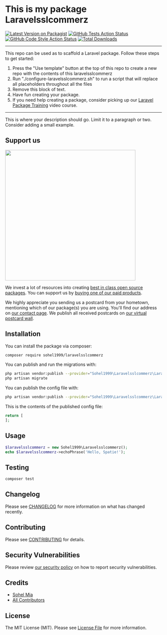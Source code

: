 # This is my package Laravelsslcommerz

[![Latest Version on Packagist](https://img.shields.io/packagist/v/sohel1999/laravelsslcommerz.svg?style=flat-square)](https://packagist.org/packages/sohel1999/laravelsslcommerz)
[![GitHub Tests Action Status](https://img.shields.io/github/workflow/status/sohel1999/laravelsslcommerz/run-tests?label=tests)](https://github.com/sohel1999/laravelsslcommerz/actions?query=workflow%3Arun-tests+branch%3Amain)
[![GitHub Code Style Action Status](https://img.shields.io/github/workflow/status/sohel1999/laravelsslcommerz/Check%20&%20fix%20styling?label=code%20style)](https://github.com/sohel1999/laravelsslcommerz/actions?query=workflow%3A"Check+%26+fix+styling"+branch%3Amain)
[![Total Downloads](https://img.shields.io/packagist/dt/sohel1999/laravelsslcommerz.svg?style=flat-square)](https://packagist.org/packages/sohel1999/laravelsslcommerz)

---
This repo can be used as to scaffold a Laravel package. Follow these steps to get started:

1. Press the "Use template" button at the top of this repo to create a new repo with the contents of this laravelsslcommerz
2. Run "./configure-laravelsslcommerz.sh" to run a script that will replace all placeholders throughout all the files
3. Remove this block of text.
4. Have fun creating your package.
5. If you need help creating a package, consider picking up our <a href="https://laravelpackage.training">Laravel Package Training</a> video course.
---

This is where your description should go. Limit it to a paragraph or two. Consider adding a small example.

## Support us

[<img src="https://github-ads.s3.eu-central-1.amazonaws.com/laravelsslcommerz.jpg?t=1" width="419px" />](https://spatie.be/github-ad-click/laravelsslcommerz)

We invest a lot of resources into creating [best in class open source packages](https://spatie.be/open-source). You can support us by [buying one of our paid products](https://spatie.be/open-source/support-us).

We highly appreciate you sending us a postcard from your hometown, mentioning which of our package(s) you are using. You'll find our address on [our contact page](https://spatie.be/about-us). We publish all received postcards on [our virtual postcard wall](https://spatie.be/open-source/postcards).

## Installation

You can install the package via composer:

```bash
composer require sohel1999/laravelsslcommerz
```

You can publish and run the migrations with:

```bash
php artisan vendor:publish --provider="Sohel1999\Laravelsslcommerz\LaravelsslcommerzServiceProvider" --tag="laravelsslcommerz-migrations"
php artisan migrate
```

You can publish the config file with:
```bash
php artisan vendor:publish --provider="Sohel1999\Laravelsslcommerz\LaravelsslcommerzServiceProvider" --tag="laravelsslcommerz-config"
```

This is the contents of the published config file:

```php
return [
];
```

## Usage

```php
$laravelsslcommerz = new Sohel1999\Laravelsslcommerz();
echo $laravelsslcommerz->echoPhrase('Hello, Spatie!');
```

## Testing

```bash
composer test
```

## Changelog

Please see [CHANGELOG](CHANGELOG.md) for more information on what has changed recently.

## Contributing

Please see [CONTRIBUTING](.github/CONTRIBUTING.md) for details.

## Security Vulnerabilities

Please review [our security policy](../../security/policy) on how to report security vulnerabilities.

## Credits

- [Sohel Mia](https://github.com/sohel1999)
- [All Contributors](../../contributors)

## License

The MIT License (MIT). Please see [License File](LICENSE.md) for more information.

